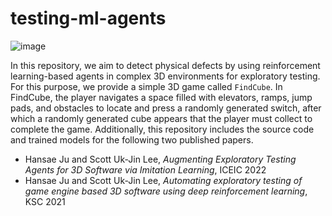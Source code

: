 # testing-ml-agents

![image](https://github.com/user-attachments/assets/1ef33119-63cf-44bf-8159-3c3ded2d6353)

In this repository, we aim to detect physical defects by using reinforcement learning-based agents in complex 3D environments for exploratory testing. For this purpose, we provide a simple 3D game called `FindCube`. In FindCube, the player navigates a space filled with elevators, ramps, jump pads, and obstacles to locate and press a randomly generated switch, after which a randomly generated cube appears that the player must collect to complete the game. Additionally, this repository includes the source code and trained models for the following two published papers.

- Hansae Ju and Scott Uk-Jin Lee, _Augmenting Exploratory Testing Agents for 3D Software via Imitation Learning_, ICEIC 2022
- Hansae Ju and Scott Uk-Jin Lee, _Automating exploratory testing of game engine based 3D software using deep reinforcement learning_, KSC 2021 
